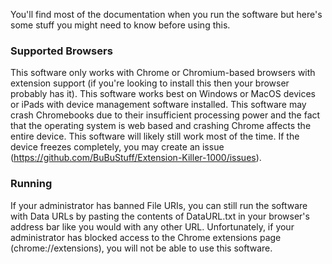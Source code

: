 You'll find most of the documentation when you run the software but here's some stuff you might need to know before using this.

### Supported Browsers
This software only works with Chrome or Chromium-based browsers with extension support (if you're looking to install this then your browser probably has it). This software works best on Windows or MacOS devices or iPads with device management software installed. This software may crash Chromebooks due to their insufficient processing power and the fact that the operating system is web based and crashing Chrome affects the entire device. This software will likely still work most of the time. If the device freezes completely, you may create an issue (https://github.com/BuBuStuff/Extension-Killer-1000/issues).

### Running
If your administrator has banned File URIs, you can still run the software with Data URLs by pasting the contents of DataURL.txt in your browser's address bar like you would with any other URL. Unfortunately, if your administrator has blocked access to the Chrome extensions page (chrome://extensions), you will not be able to use this software.
